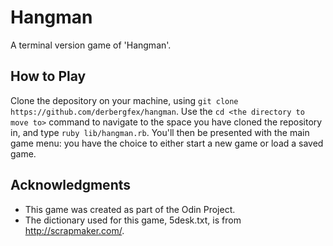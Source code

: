 # Hangman
A terminal version game of 'Hangman'.

## How to Play
Clone the depository on your machine, using `git clone https://github.com/derbergfex/hangman`.
Use the `cd <the directory to move to>` command to navigate to the space you have cloned the repository in, and type `ruby lib/hangman.rb`.
You'll then be presented with the main game menu: you have the choice to either start a new game or load a saved game.

## Acknowledgments
+ This game was created as part of the Odin Project.
+ The dictionary used for this game, 5desk.txt, is from http://scrapmaker.com/.
